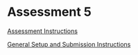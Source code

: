 # Assessment 5

[Assessment Instructions](https://docs.google.com/document/d/1jt8S3ldQYhMVFh6gxi1SBKSPXLhDZsSm_HSHpSznNmQ/preview)

[General Setup and Submission Instructions](https://docs.google.com/document/d/1cD9VveWjgX5I63PlqsAmp9mu1mJg_oRcAmyt6FGALT4/preview)
